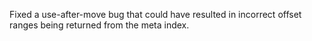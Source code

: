 Fixed a use-after-move bug that could have resulted in incorrect
offset ranges being returned from the meta index.
